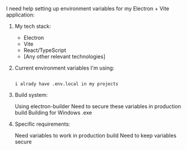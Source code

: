 I need help setting up environment variables for my Electron + Vite application:

1. My tech stack:
   - Electron
   - Vite
   - React/TypeScript
   - [Any other relevant technologies]

2. Current environment variables I'm using:
   ```env
   
   i alrady have .env.local in my projects 

3. Build system:

   Using electron-builder
   Need to secure these variables in production build
   Building for Windows .exe
4. Specific requirements:

   Need variables to work in production build
   Need to keep variables secure